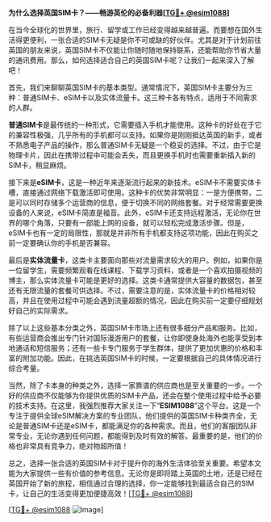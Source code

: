 **为什么选择英国SIM卡？——畅游英伦的必备利器[[TG💪+ @esim1088](https://t.me/s/esim1088)]**

在当今全球化的世界里，旅行、留学或工作已经变得越来越普遍。而要想在国外生活得更便利，一张合适的SIM卡无疑是你不可或缺的好伙伴。尤其是对于计划前往英国的朋友来说，英国SIM卡不仅能让你随时随地保持联系，还能帮助你节省大量的通讯费用。那么，如何选择适合自己的英国SIM卡呢？让我们一起来深入了解吧！

首先，我们来聊聊英国SIM卡的基本类型。通常情况下，英国SIM卡主要分为三种：普通SIM卡、eSIM卡以及实体流量卡。这三种卡各有特点，适用于不同需求的人群。

**普通SIM卡**是最传统的一种形式，它需要插入手机才能使用。这种卡的好处在于它的兼容性极强，几乎所有的手机都可以支持。如果你是刚刚抵达英国的新手，或者不熟悉电子产品的操作，那么普通SIM卡无疑是一个稳妥的选择。不过，由于它是物理卡片，因此在携带过程中可能会丢失，而且更换手机时也需要重新插入新的SIM卡，稍显麻烦。

接下来是**eSIM卡**，这是一种近年来逐渐流行起来的新技术。eSIM卡不需要实体卡槽，直接通过网络下载激活即可使用。这种卡的优势非常明显：一是方便携带，二是可以同时存储多个运营商的信息，便于切换不同的网络套餐。对于经常需要更换设备的人来说，eSIM卡简直是福音。此外，eSIM卡还支持远程激活，无论你在世界的哪个角落，只要有一部能上网的设备，就可以轻松完成激活步骤。但是，eSIM卡也有一定的局限性，那就是并非所有手机都支持这项功能，因此在购买之前一定要确认你的手机是否兼容。

最后是**实体流量卡**，这类卡主要面向那些对流量需求较大的用户。例如，如果你是一位留学生，需要频繁观看在线课程、下载学习资料，或者是一个喜欢拍摄视频的博主，那么实体流量卡可能是更好的选择。这类卡通常提供大容量的数据包，甚至还有无限流量的套餐可供选择。不过，需要注意的是，实体流量卡的价格相对较高，并且在使用过程中可能会遇到流量超额的情况，因此在购买前一定要仔细规划好自己的实际需求。

除了以上这些基本分类之外，英国SIM卡市场上还有很多细分产品和服务。比如，有些运营商会推出专门针对国际漫游用户的套餐，让你即使身处海外也能享受到本地通话和短信服务；还有一些卡专门服务于学生群体，提供了更加优惠的价格和丰富的附加功能。因此，在挑选英国SIM卡的时候，一定要根据自己的具体情况进行综合考量。

当然，除了卡本身的种类之外，选择一家靠谱的供应商也是至关重要的一步。一个好的供应商不仅能够为你提供优质的SIM卡产品，还会在整个使用过程中给予必要的技术支持。在这里，我强烈推荐大家关注一下“**ESIM1088**”这个平台。这是一个专注于提供全球eSIM解决方案的专业团队，他们提供的英国SIM卡种类齐全，无论是普通SIM卡还是eSIM卡，都能满足你的各种需求。而且，他们的客服团队非常专业，无论你遇到任何问题，都能得到及时有效的解答。最重要的是，他们的价格也非常具有竞争力，绝对物超所值！

总之，选择一张合适的英国SIM卡对于提升你的海外生活体验至关重要。希望本文能为大家提供一些有价值的参考信息。无论你是即将踏上英国的土地，还是已经在英国开始了新的旅程，相信通过合理的选择，你一定能够找到最适合自己的SIM卡，让自己的生活变得更加便捷高效！[[TG💪+ @esim1088](https://t.me/s/esim1088)]

[[TG💪+ @esim1088](https://t.me/s/esim1088) ![Image](https://i.postimg.cc/4NQfJmqS/Snipaste-2025-05-13-00-14-12.png)]